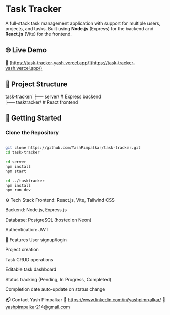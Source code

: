 # Task Tracker

A full-stack task management application with support for multiple users, projects, and tasks. Built using **Node.js** (Express) for the backend and **React.js** (Vite) for the frontend.

## 🌐 Live Demo

🔗 [https://task-tracker-yash.vercel.app/](https://task-tracker-yash.vercel.app/)

## 📁 Project Structure

task-tracker/
              ├── server/ # Express backend  
              ├── tasktracker/ # React frontend

## 🚀 Getting Started

### Clone the Repository

```bash

git clone https://github.com/YashPimpalkar/task-tracker.git
cd task-tracker

cd server
npm install
npm start

cd ../tasktracker
npm install
npm run dev

```


⚙️ Tech Stack
Frontend: React.js, Vite, Tailwind CSS

Backend: Node.js, Express.js

Database: PostgreSQL (hosted on Neon)

Authentication: JWT

🧠 Features
User signup/login

Project creation

Task CRUD operations

Editable task dashboard

Status tracking (Pending, In Progress, Completed)

Completion date auto-update on status change

📬 Contact
Yash Pimpalkar
🔗 https://www.linkedin.com/in/yashpimpalkar/
📧 yashpimpalkar214@gmail.com
